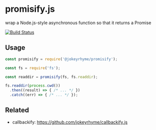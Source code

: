 # promisify.js

wrap a Node.js-style asynchronous function so that it returns a Promise

[![Build Status](https://travis-ci.org/jokeyrhyme/promisify.js.png)](https://travis-ci.org/jokeyrhyme/promisify.js)


## Usage

```js
const promisify = require('@jokeyrhyme/promisify');

const fs = require('fs');

const readdir = promisify(fs, fs.readdir);

fs.readdir(process.cwd())
  .then((result) => { /* ... */ })
  .catch((err) => { /* ... */ });
```


## Related

- callbackify: https://github.com/jokeyrhyme/callbackify.js
